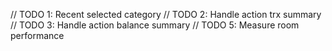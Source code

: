 // TODO 1: Recent selected category
// TODO 2: Handle action trx summary
// TODO 3: Handle action balance summary
// TODO 5: Measure room performance
